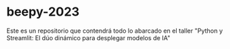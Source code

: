 # beepy-2023
Este es un repositorio que contendrá todo lo abarcado en el taller "Python y Streamlit: El dúo dinámico para desplegar modelos de IA"
